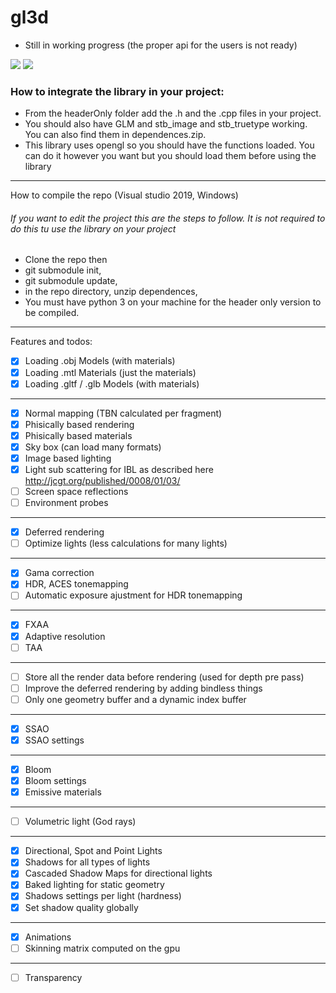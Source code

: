 # gl3d
- Still in working progress (the proper api for the users is not ready)

![](https://github.com/meemknight/photos/blob/master/gl3d2.png)
![](https://github.com/meemknight/photos/blob/master/gl3d.gif)

<h3>How to integrate the library in your project:</h3>

  * From the headerOnly folder add the .h and the .cpp files in your project.
  * You should also have GLM and stb_image and stb_truetype working. You can also find them in dependences.zip.
  * This library uses opengl so you should have the functions loaded. You can do it however you want but you should load them before using the library

---

How to compile the repo (Visual studio 2019, Windows)

<h6>If you want to edit the project this are the steps to follow. It is not required to do this tu use the library on your project</h6>

  * Clone the repo then
  * git submodule init,
  * git submodule update,
  * in the repo directory, unzip dependences,
  * You must have python 3 on your machine for the header only version to be compiled.

---

Features and todos:

- [x] Loading .obj Models (with materials)
- [x] Loading .mtl Materials (just the materials)
- [x] Loading .gltf / .glb Models (with materials)
---
- [x] Normal mapping (TBN calculated per fragment)
- [x] Phisically based rendering
- [x] Phisically based materials
- [x] Sky box (can load many formats)
- [x] Image based lighting
- [x] Light sub scattering for IBL as described here http://jcgt.org/published/0008/01/03/
- [ ] Screen space reflections
- [ ] Environment probes
---
- [x] Deferred rendering
- [ ] Optimize lights (less calculations for many lights)
---
- [x] Gama correction
- [x] HDR, ACES tonemapping
- [ ] Automatic exposure ajustment for HDR tonemapping
---
- [x] FXAA
- [x] Adaptive resolution
- [ ] TAA
---
- [ ] Store all the render data before rendering (used for depth pre pass)
- [ ] Improve the deferred rendering by adding bindless things
- [ ] Only one geometry buffer and a dynamic index buffer
---
- [x] SSAO
- [x] SSAO settings
---
- [x] Bloom
- [x] Bloom settings
- [x] Emissive materials
---
- [ ] Volumetric light (God rays)
---
- [x] Directional, Spot and Point Lights 
- [x] Shadows for all types of lights
- [x] Cascaded Shadow Maps for directional lights
- [x] Baked lighting for static geometry
- [x] Shadows settings per light (hardness)
- [x] Set shadow quality globally
---
- [x] Animations
- [ ] Skinning matrix computed on the gpu
---
- [ ] Transparency




